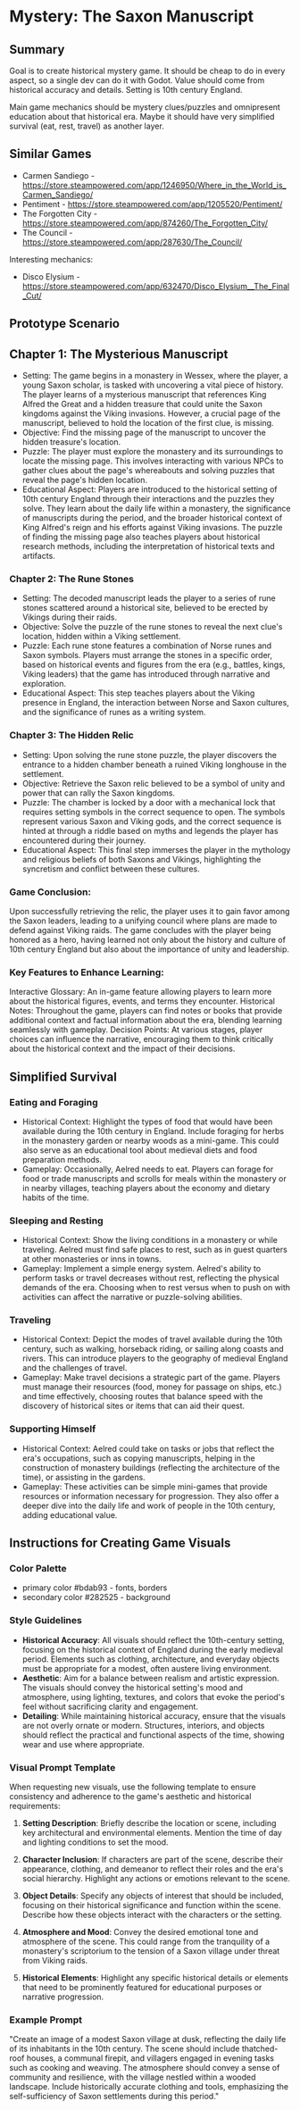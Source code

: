 # Mystery: The Saxon Manuscript

## Summary

Goal is to create historical mystery game. It should be cheap to do in every aspect, so a single dev can do it with Godot. Value should come from historical accuracy and details. Setting is 10th century England.

Main game mechanics should be mystery clues/puzzles and omnipresent education about that historical era. Maybe it should have very simplified survival (eat, rest, travel) as another layer.

## Similar Games
- Carmen Sandiego - https://store.steampowered.com/app/1246950/Where_in_the_World_is_Carmen_Sandiego/
- Pentiment - https://store.steampowered.com/app/1205520/Pentiment/
- The Forgotten City - https://store.steampowered.com/app/874260/The_Forgotten_City/
- The Council - https://store.steampowered.com/app/287630/The_Council/

Interesting mechanics:
- Disco Elysium - https://store.steampowered.com/app/632470/Disco_Elysium__The_Final_Cut/

## Prototype Scenario

## Chapter 1: The Mysterious Manuscript

- Setting: The game begins in a monastery in Wessex, where the player, a young Saxon scholar, is tasked with uncovering a vital piece of history. The player learns of a mysterious manuscript that references King Alfred the Great and a hidden treasure that could unite the Saxon kingdoms against the Viking invasions. However, a crucial page of the manuscript, believed to hold the location of the first clue, is missing.
- Objective: Find the missing page of the manuscript to uncover the hidden treasure's location.
- Puzzle: The player must explore the monastery and its surroundings to locate the missing page. This involves interacting with various NPCs to gather clues about the page's whereabouts and solving puzzles that reveal the page's hidden location. 
- Educational Aspect: Players are introduced to the historical setting of 10th century England through their interactions and the puzzles they solve. They learn about the daily life within a monastery, the significance of manuscripts during the period, and the broader historical context of King Alfred's reign and his efforts against Viking invasions. The puzzle of finding the missing page also teaches players about historical research methods, including the interpretation of historical texts and artifacts.

### Chapter 2: The Rune Stones
- Setting: The decoded manuscript leads the player to a series of rune stones scattered around a historical site, believed to be erected by Vikings during their raids.
- Objective: Solve the puzzle of the rune stones to reveal the next clue's location, hidden within a Viking settlement.
- Puzzle: Each rune stone features a combination of Norse runes and Saxon symbols. Players must arrange the stones in a specific order, based on historical events and figures from the era (e.g., battles, kings, Viking leaders) that the game has introduced through narrative and exploration.
- Educational Aspect: This step teaches players about the Viking presence in England, the interaction between Norse and Saxon cultures, and the significance of runes as a writing system.

### Chapter 3: The Hidden Relic
- Setting: Upon solving the rune stone puzzle, the player discovers the entrance to a hidden chamber beneath a ruined Viking longhouse in the settlement.
- Objective: Retrieve the Saxon relic believed to be a symbol of unity and power that can rally the Saxon kingdoms.
- Puzzle: The chamber is locked by a door with a mechanical lock that requires setting symbols in the correct sequence to open. The symbols represent various Saxon and Viking gods, and the correct sequence is hinted at through a riddle based on myths and legends the player has encountered during their journey.
- Educational Aspect: This final step immerses the player in the mythology and religious beliefs of both Saxons and Vikings, highlighting the syncretism and conflict between these cultures.

### Game Conclusion:
Upon successfully retrieving the relic, the player uses it to gain favor among the Saxon leaders, leading to a unifying council where plans are made to defend against Viking raids. The game concludes with the player being honored as a hero, having learned not only about the history and culture of 10th century England but also about the importance of unity and leadership.

### Key Features to Enhance Learning:

Interactive Glossary: An in-game feature allowing players to learn more about the historical figures, events, and terms they encounter.
Historical Notes: Throughout the game, players can find notes or books that provide additional context and factual information about the era, blending learning seamlessly with gameplay.
Decision Points: At various stages, player choices can influence the narrative, encouraging them to think critically about the historical context and the impact of their decisions.

## Simplified Survival 

### Eating and Foraging
- Historical Context: Highlight the types of food that would have been available during the 10th century in England. Include foraging for herbs in the monastery garden or nearby woods as a mini-game. This could also serve as an educational tool about medieval diets and food preparation methods.
- Gameplay: Occasionally, Aelred needs to eat. Players can forage for food or trade manuscripts and scrolls for meals within the monastery or in nearby villages, teaching players about the economy and dietary habits of the time.
### Sleeping and Resting
- Historical Context: Show the living conditions in a monastery or while traveling. Aelred must find safe places to rest, such as in guest quarters at other monasteries or inns in towns.
- Gameplay: Implement a simple energy system. Aelred's ability to perform tasks or travel decreases without rest, reflecting the physical demands of the era. Choosing when to rest versus when to push on with activities can affect the narrative or puzzle-solving abilities.
### Traveling
- Historical Context: Depict the modes of travel available during the 10th century, such as walking, horseback riding, or sailing along coasts and rivers. This can introduce players to the geography of medieval England and the challenges of travel.
- Gameplay: Make travel decisions a strategic part of the game. Players must manage their resources (food, money for passage on ships, etc.) and time effectively, choosing routes that balance speed with the discovery of historical sites or items that can aid their quest.
### Supporting Himself
- Historical Context: Aelred could take on tasks or jobs that reflect the era's occupations, such as copying manuscripts, helping in the construction of monastery buildings (reflecting the architecture of the time), or assisting in the gardens.
- Gameplay: These activities can be simple mini-games that provide resources or information necessary for progression. They also offer a deeper dive into the daily life and work of people in the 10th century, adding educational value.

## Instructions for Creating Game Visuals

### Color Palette
- primary color #bdab93 - fonts, borders
- secondary color #282525 - background

### Style Guidelines
- **Historical Accuracy**: All visuals should reflect the 10th-century setting, focusing on the historical context of England during the early medieval period. Elements such as clothing, architecture, and everyday objects must be appropriate for a modest, often austere living environment.
- **Aesthetic**: Aim for a balance between realism and artistic expression. The visuals should convey the historical setting's mood and atmosphere, using lighting, textures, and colors that evoke the period's feel without sacrificing clarity and engagement.
- **Detailing**: While maintaining historical accuracy, ensure that the visuals are not overly ornate or modern. Structures, interiors, and objects should reflect the practical and functional aspects of the time, showing wear and use where appropriate.

### Visual Prompt Template
When requesting new visuals, use the following template to ensure consistency and adherence to the game's aesthetic and historical requirements:

1. **Setting Description**: Briefly describe the location or scene, including key architectural and environmental elements. Mention the time of day and lighting conditions to set the mood.

2. **Character Inclusion**: If characters are part of the scene, describe their appearance, clothing, and demeanor to reflect their roles and the era's social hierarchy. Highlight any actions or emotions relevant to the scene.

3. **Object Details**: Specify any objects of interest that should be included, focusing on their historical significance and function within the scene. Describe how these objects interact with the characters or the setting.

4. **Atmosphere and Mood**: Convey the desired emotional tone and atmosphere of the scene. This could range from the tranquility of a monastery's scriptorium to the tension of a Saxon village under threat from Viking raids.

5. **Historical Elements**: Highlight any specific historical details or elements that need to be prominently featured for educational purposes or narrative progression.

### Example Prompt
"Create an image of a modest Saxon village at dusk, reflecting the daily life of its inhabitants in the 10th century. The scene should include thatched-roof houses, a communal firepit, and villagers engaged in evening tasks such as cooking and weaving. The atmosphere should convey a sense of community and resilience, with the village nestled within a wooded landscape. Include historically accurate clothing and tools, emphasizing the self-sufficiency of Saxon settlements during this period."

